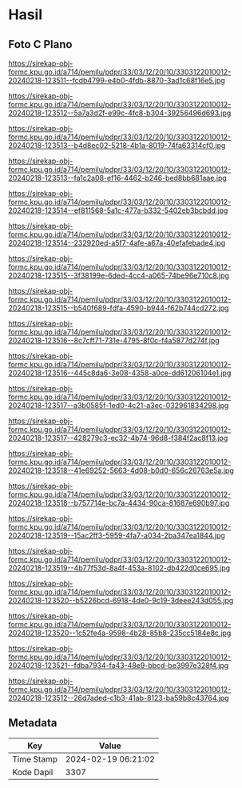 # Hasil

## Foto C Plano

https://sirekap-obj-formc.kpu.go.id/a714/pemilu/pdpr/33/03/12/20/10/3303122010012-20240218-123511--fcdb4799-e4b0-4fdb-8870-3ad1c68f16e5.jpg

https://sirekap-obj-formc.kpu.go.id/a714/pemilu/pdpr/33/03/12/20/10/3303122010012-20240218-123512--5a7a3d2f-e99c-4fc8-b304-39256496d693.jpg

https://sirekap-obj-formc.kpu.go.id/a714/pemilu/pdpr/33/03/12/20/10/3303122010012-20240218-123513--b4d8ec02-5218-4b1a-8019-74fa63314cf0.jpg

https://sirekap-obj-formc.kpu.go.id/a714/pemilu/pdpr/33/03/12/20/10/3303122010012-20240218-123513--fa1c2a08-ef16-4462-b246-bed8bb681aae.jpg

https://sirekap-obj-formc.kpu.go.id/a714/pemilu/pdpr/33/03/12/20/10/3303122010012-20240218-123514--ef811568-5a1c-477a-b332-5402eb3bcbdd.jpg

https://sirekap-obj-formc.kpu.go.id/a714/pemilu/pdpr/33/03/12/20/10/3303122010012-20240218-123514--232920ed-a5f7-4afe-a67a-40efafebade4.jpg

https://sirekap-obj-formc.kpu.go.id/a714/pemilu/pdpr/33/03/12/20/10/3303122010012-20240218-123515--3f38199e-6ded-4cc4-a065-74be96e710c8.jpg

https://sirekap-obj-formc.kpu.go.id/a714/pemilu/pdpr/33/03/12/20/10/3303122010012-20240218-123515--b540f689-fdfa-4590-b944-f62b744cd272.jpg

https://sirekap-obj-formc.kpu.go.id/a714/pemilu/pdpr/33/03/12/20/10/3303122010012-20240218-123516--8c7cff71-731e-4795-8f0c-f4a5877d274f.jpg

https://sirekap-obj-formc.kpu.go.id/a714/pemilu/pdpr/33/03/12/20/10/3303122010012-20240218-123516--445c8da6-3e08-4358-a0ce-dd61206104e1.jpg

https://sirekap-obj-formc.kpu.go.id/a714/pemilu/pdpr/33/03/12/20/10/3303122010012-20240218-123517--a3b0585f-1ed0-4c21-a3ec-032961834298.jpg

https://sirekap-obj-formc.kpu.go.id/a714/pemilu/pdpr/33/03/12/20/10/3303122010012-20240218-123517--428279c3-ec32-4b74-96d8-f384f2ac8f13.jpg

https://sirekap-obj-formc.kpu.go.id/a714/pemilu/pdpr/33/03/12/20/10/3303122010012-20240218-123518--41e69252-5663-4d08-b0d0-656c26763e5a.jpg

https://sirekap-obj-formc.kpu.go.id/a714/pemilu/pdpr/33/03/12/20/10/3303122010012-20240218-123518--b757714e-bc7a-4434-90ca-81687e690b97.jpg

https://sirekap-obj-formc.kpu.go.id/a714/pemilu/pdpr/33/03/12/20/10/3303122010012-20240218-123519--15ac2ff3-5959-4fa7-a034-2ba347ea1844.jpg

https://sirekap-obj-formc.kpu.go.id/a714/pemilu/pdpr/33/03/12/20/10/3303122010012-20240218-123519--4b77f53d-8a4f-453a-8102-db422d0ce695.jpg

https://sirekap-obj-formc.kpu.go.id/a714/pemilu/pdpr/33/03/12/20/10/3303122010012-20240218-123520--b5226bcd-6918-4de0-9c19-3deee243d055.jpg

https://sirekap-obj-formc.kpu.go.id/a714/pemilu/pdpr/33/03/12/20/10/3303122010012-20240218-123520--1c52fe4a-9598-4b28-85b8-235cc5184e8c.jpg

https://sirekap-obj-formc.kpu.go.id/a714/pemilu/pdpr/33/03/12/20/10/3303122010012-20240218-123521--fdba7934-fa43-48e9-bbcd-be3997e328f4.jpg

https://sirekap-obj-formc.kpu.go.id/a714/pemilu/pdpr/33/03/12/20/10/3303122010012-20240218-123512--26d7aded-c1b3-41ab-8123-ba59b8c43764.jpg


## Metadata

| Key        | Value               |
| ---------- | ------------------- |
| Time Stamp | 2024-02-19 06:21:02 |
| Kode Dapil | 3307                |




